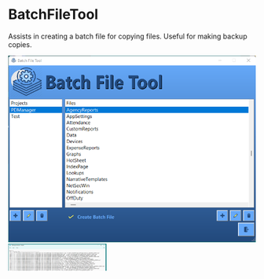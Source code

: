 # BatchFileTool
Assists in creating a batch file for copying files.  Useful for making backup copies.

<img src="https://github.com/donridley1972/BatchFileTool/blob/main/Screenshots/ScreenHunter%2014.png" width=600/>

<img src="https://github.com/donridley1972/BatchFileTool/blob/main/Screenshots/ScreenHunter%2015.png" width=200/>
